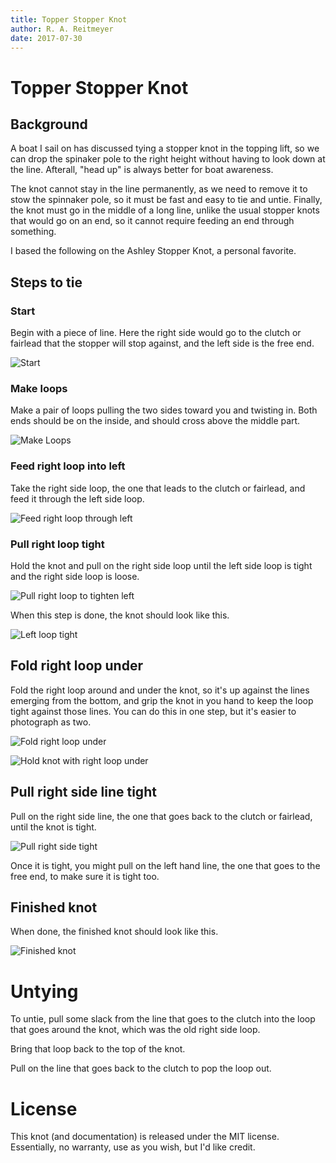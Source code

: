 ```yaml
---
title: Topper Stopper Knot
author: R. A. Reitmeyer
date: 2017-07-30
---
```


# Topper Stopper Knot

## Background

A boat I sail on has discussed tying a stopper knot in the topping
lift, so we can drop the spinaker pole to the right height without
having to look down at the line. Afterall, "head up" is always better
for boat awareness.

The knot cannot stay in the line permanently, as we need to remove it
to stow the spinnaker pole, so it must be fast and easy to tie and
untie.  Finally, the knot must go in the middle of a long line, unlike
the usual stopper knots that would go on an end, so it cannot require
feeding an end through something.

I based the following on the Ashley Stopper Knot, a personal favorite.


## Steps to tie

### Start

Begin with a piece of line. Here the right side would go to the clutch
or fairlead that the stopper will stop against, and the left side is
the free end.

![Start](01_initial_line.jpg)


### Make loops

Make a pair of loops pulling the two sides toward you and twisting in.
Both ends should be on the inside, and should cross above the middle
part.

![Make Loops](02_make_loops.jpg)


### Feed right loop into left

Take the right side loop, the one that leads to the clutch or fairlead,
and feed it through the left side loop.

![Feed right loop through left](03_feed_right_loop_through_left.jpg)


### Pull right loop tight

Hold the knot and pull on the right side loop until the left side loop
is tight and the right side loop is loose.

![Pull right loop to tighten left](04_pull_right_loop_to_tighten_left_loop.jpg)

When this step is done, the knot should look like this.

![Left loop tight](05_left_loop_tight.jpg)


## Fold right loop under

Fold the right loop around and under the knot, so it's up against
the lines emerging from the bottom, and grip the knot in you hand
to keep the loop tight against those lines. You can do this in one
step, but it's easier to photograph as two.

![Fold right loop under](06_fold_right_loop_under.jpg)

![Hold knot with right loop under](07_hold_knot_with_right_loop_under.jpg)


## Pull right side line tight

Pull on the right side line, the one that goes back to the clutch or
fairlead, until the knot is tight.

![Pull right side tight](08_pull_right_line_tight.jpg)

Once it is tight, you might pull on the left hand line, the one that
goes to the free end, to make sure it is tight too.


## Finished knot

When done, the finished knot should look like this.

![Finished knot](09_finished_knot.jpg)


# Untying

To untie, pull some slack from the line that goes to the clutch into
the loop that goes around the knot, which was the old right side loop.

Bring that loop back to the top of the knot.

Pull on the line that goes back to the clutch to pop the loop out.


# License

This knot (and documentation) is released under the MIT license.
Essentially, no warranty, use as you wish, but I'd like credit.

